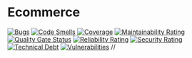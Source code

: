 # Ecommerce

[![Bugs](https://sonarcloud.io/api/project_badges/measure?project=ChristCrom_Ecommerce&metric=bugs)](https://sonarcloud.io/summary/new_code?id=ChristCrom_Ecommerce)
[![Code Smells](https://sonarcloud.io/api/project_badges/measure?project=ChristCrom_Ecommerce&metric=code_smells)](https://sonarcloud.io/summary/new_code?id=ChristCrom_Ecommerce)
[![Coverage](https://sonarcloud.io/api/project_badges/measure?project=ChristCrom_Ecommerce&metric=coverage)](https://sonarcloud.io/summary/new_code?id=ChristCrom_Ecommerce)
[![Maintainability Rating](https://sonarcloud.io/api/project_badges/measure?project=ChristCrom_Ecommerce&metric=sqale_rating)](https://sonarcloud.io/summary/new_code?id=ChristCrom_Ecommerce)
[![Quality Gate Status](https://sonarcloud.io/api/project_badges/measure?project=ChristCrom_Ecommerce&metric=alert_status)](https://sonarcloud.io/summary/new_code?id=ChristCrom_Ecommerce)
[![Reliability Rating](https://sonarcloud.io/api/project_badges/measure?project=ChristCrom_Ecommerce&metric=reliability_rating)](https://sonarcloud.io/summary/new_code?id=ChristCrom_Ecommerce)
[![Security Rating](https://sonarcloud.io/api/project_badges/measure?project=ChristCrom_Ecommerce&metric=security_rating)](https://sonarcloud.io/summary/new_code?id=ChristCrom_Ecommerce)
[![Technical Debt](https://sonarcloud.io/api/project_badges/measure?project=ChristCrom_Ecommerce&metric=sqale_index)](https://sonarcloud.io/summary/new_code?id=ChristCrom_Ecommerce)
[![Vulnerabilities](https://sonarcloud.io/api/project_badges/measure?project=ChristCrom_Ecommerce&metric=vulnerabilities)](https://sonarcloud.io/summary/new_code?id=ChristCrom_Ecommerce)
//
